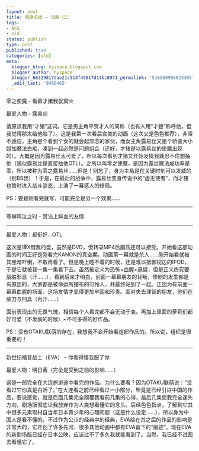 ```yaml
---
layout: post
title: 假期总结 – 动画（二）
tags:
- ACG
- old
status: publish
type: post
published: true
categories: [old]
meta:
  blogger_blog: hyspace.blogspot.com
  blogger_author: hyspace
  blogger_66329817dae21c513f49817d14bc8971_permalink: '5168009560233057694'
  _edit_last: '9466465'
---
```


零之使魔 - 看着才猪我就窝火

最爱人物 - 露易丝

请原谅我用“才猪”这词。它是男主角平贺才人的简称（也有人用“才狼”称呼他，但我觉得那太给他脸了）。这是我第一次看后宫类的动画（这次又是色色推荐），非常不适应，主角是个看到个女的就会起邪念的家伙，而女主角露易丝又是个骄蛮大小姐加魔法白痴，凑到一起必然是问题组合（还好，才猪是以露易丝的使魔出现的）。大概是因为露易丝太可爱了，所以每次看到才猪又开始发情我就忍不住想抽他（貌似露易丝是直接抽他OTL）。之所以叫零之使魔，是因为露丝魔法成功率是零，所以被称为零之露易丝……但是！别忘了，身为主角是在关键时刻可以发威的（别BS我）！于是，在最后的战争中，露易丝变身传说中的“虚无使者”，而才猪也暂时进入战斗姿态，上演了一幕感人的结局。

PS：要是刚看完就写，可能完全是另一个效果……

----------------------------------

寒蝉鸣泣之时 - 赞沾上鲜血的友情

----------------------------------

最爱人物：都挺好...OTL

这次是谭X借我的盘，虽然是DVD，但转录MP4后画质还可以接受。开始看这部动画的时间正好是刚看完KANON的真空期。动画第一幕就是杀人……刚开始看就被其黑暗吓倒，不敢再看了。但是晚上睡不着的时候，还是难以抵御枕边的IPOD，于是它就被我一集一集看下去。虽然被定义为恐怖+血腥+悬疑，但是正义终究要战胜邪恶（汗……），看到后来才明白，前面一幕幕朋友的背叛，惨剧的发生都是有原因的，大家都是被命运所摆布的可怜人，并最终站到了一起。正因为有前面一幕幕血腥的场面，这场友情才显得更加牢固和珍贵。面对失去理智的朋友，他们在柴刀与刑具（再汗……）

面前表现出的无畏气魄，相信每个人看完都不会无动于衷。再加上里面的萝莉们都好可爱（不发疯的时候）~不可多得的好作品。

PS：没有OTAKU联萌的存在，我想我不会开始看这部作品的。所以说，组织是很重要的！

----------------------------------

新世纪福音战士（EVA） - 你看得懂我服了你

最爱人物：明日香（完全是受到之前的影响……）

这是一部完全在大连旅游途中看完的作品。为什么要看？因为OTAKU联萌说：“没看过它你真是白活了。”在大连看之前已经看过一小部分，毕竟是已经引进中国的作品。要说感觉，就是后面几集完全颠覆我看前几集的心得，最后几集使我完全迷失方向，剧场版彻底让我放弃作为人类想看懂它的念头。后经色色指点，了解到它其中很多元素取材自当年日本青少年的心理问题（这是什么设定……），所以身为中国人是看不懂的。不过作为公认的经典中的经典，EVA给在其之后的作品的影响是非常大的，它开创了许多先河，很多其他动画中都有EVA留下的“痕迹”。现在EVA的新剧场版已经在日本公映，应该过不了多久我就能看到了。当然，我已经不试图去看懂它了。
